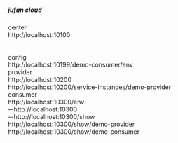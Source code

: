 <h5>jufan cloud</h5>

<p>
center
<br>
http://localhost:10100
<br>
<br>
<br>
config
<br>
http://localhost:10199/demo-consumer/env
<br>
provider
<br>
http://localhost:10200
<br>
http://localhost:10200/service-instances/demo-provider
<br>
consumer
<br>
http://localhost:10300/env
<br>
--http://localhost:10300
<br>
--http://localhost:10300/show
<br>
http://localhost:10300/show/demo-provider
<br>
http://localhost:10300/show/demo-consumer
<br>
<br>
<br>
<br>
<br>
</p>